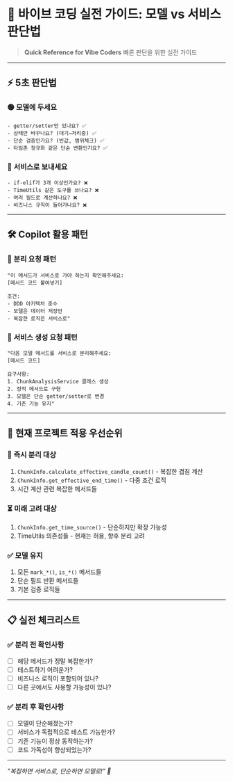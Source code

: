 # 🎯 바이브 코딩 실전 가이드: 모델 vs 서비스 판단법

> **Quick Reference for Vibe Coders**
> 빠른 판단을 위한 실전 가이드

---

## ⚡ 5초 판단법

### 🟢 **모델에 두세요**
```
- getter/setter만 있나요? ✅
- 상태만 바꾸나요? (대기→처리중) ✅
- 단순 검증인가요? (빈값, 범위체크) ✅
- 타임존 정규화 같은 단순 변환인가요? ✅
```

### 🔴 **서비스로 보내세요**
```
- if-elif가 3개 이상인가요? ❌
- TimeUtils 같은 도구를 쓰나요? ❌
- 여러 필드로 계산하나요? ❌
- 비즈니스 규칙이 들어가나요? ❌
```

---

## 🛠️ Copilot 활용 패턴

### 📝 **분리 요청 패턴**
```
"이 메서드가 서비스로 가야 하는지 확인해주세요:
[메서드 코드 붙여넣기]

조건:
- DDD 아키텍처 준수
- 모델은 데이터 저장만
- 복잡한 로직은 서비스로"
```

### 📝 **서비스 생성 요청 패턴**
```
"다음 모델 메서드를 서비스로 분리해주세요:
[메서드 코드]

요구사항:
1. ChunkAnalysisService 클래스 생성
2. 정적 메서드로 구현
3. 모델은 단순 getter/setter로 변경
4. 기존 기능 유지"
```

---

## 🎯 현재 프로젝트 적용 우선순위

### 🚨 **즉시 분리 대상**
1. `ChunkInfo.calculate_effective_candle_count()` - 복잡한 겹침 계산
2. `ChunkInfo.get_effective_end_time()` - 다중 조건 로직
3. 시간 계산 관련 복잡한 메서드들

### ⏳ **미래 고려 대상**
1. `ChunkInfo.get_time_source()` - 단순하지만 확장 가능성
2. TimeUtils 의존성들 - 현재는 허용, 향후 분리 고려

### ✅ **모델 유지**
1. 모든 `mark_*()`, `is_*()` 메서드들
2. 단순 필드 반환 메서드들
3. 기본 검증 로직들

---

## 📋 실전 체크리스트

### ✅ **분리 전 확인사항**
- [ ] 해당 메서드가 정말 복잡한가?
- [ ] 테스트하기 어려운가?
- [ ] 비즈니스 로직이 포함되어 있나?
- [ ] 다른 곳에서도 사용할 가능성이 있나?

### ✅ **분리 후 확인사항**
- [ ] 모델이 단순해졌는가?
- [ ] 서비스가 독립적으로 테스트 가능한가?
- [ ] 기존 기능이 정상 동작하는가?
- [ ] 코드 가독성이 향상되었는가?

---

*"복잡하면 서비스로, 단순하면 모델로!" 🎯*

